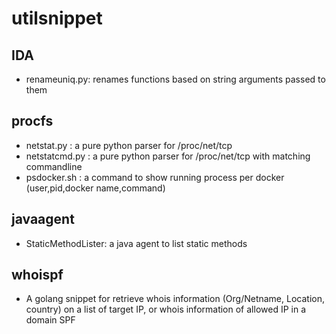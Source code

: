 # utilsnippet

## IDA
* renameuniq.py:  renames functions based on string arguments passed to them
## procfs

* netstat.py : a pure python parser for /proc/net/tcp
* netstatcmd.py : a pure python parser for /proc/net/tcp with matching commandline
* psdocker.sh : a command to show running process per docker (user,pid,docker name,command)

## javaagent

* StaticMethodLister: a java agent to list static methods

## whoispf

* A golang snippet for retrieve whois information (Org/Netname, Location, country) on a list of target IP, or whois information of allowed IP in a domain SPF
